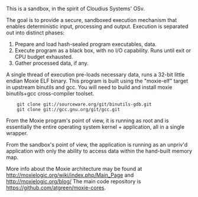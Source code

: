 
This is a sandbox, in the spirit of Cloudius Systems' OSv.

The goal is to provide a secure, sandboxed execution mechanism that
enables deterministic input, processing and output.  Execution is
separated out into distinct phases:

1. Prepare and load hash-sealed program executables, data.
2. Execute program as a black box, with no I/O capability.
   Runs until exit or CPU budget exhausted.
3. Gather processed data, if any.

A single thread of execution pre-loads necessary data, runs a 32-bit
little endian Moxie ELF binary.  This program is built using the
"moxie-elf" target in upstream binutils and gcc.  You will need to build
and install moxie binutils+gcc cross-compiler toolset.
```
	git clone git://sourceware.org/git/binutils-gdb.git
	git clone git://gcc.gnu.org/git/gcc.git
```
From the Moxie program's point of view, it is running as root and is
essentially the entire operating system kernel + application, all in
a single wrapper.

From the sandbox's point of view, the application is running as an
unpriv'd application with only the ability to access data within the
hand-built memory map.

More info about the Moxie architecture may be found at
http://moxielogic.org/wiki/index.php/Main_Page and
http://moxielogic.org/blog/  The main code repository is
https://github.com/atgreen/moxie-cores.

